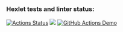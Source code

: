 ### Hexlet tests and linter status:
[![Actions Status](https://github.com/SergeyKachelya/frontend-project-lvl1/workflows/hexlet-check/badge.svg)](https://github.com/SergeyKachelya/frontend-project-lvl1/actions)
<a href="https://codeclimate.com/github/codeclimate/codeclimate/maintainability"><img src="https://api.codeclimate.com/v1/badges/a99a88d28ad37a79dbf6/maintainability" /></a>
[![GitHub Actions Demo](https://github.com/SergeyKachelya/frontend-project-lvl1/actions/workflows/github-actions-demo.yml/badge.svg?branch=main)](https://github.com/SergeyKachelya/frontend-project-lvl1/actions/workflows/github-actions-demo.yml)
